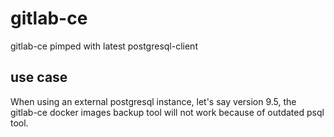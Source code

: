 # gitlab-ce
gitlab-ce pimped with latest postgresql-client

## use case
When using an external postgresql instance, let's say version 9.5, the gitlab-ce docker images backup tool will not work because of outdated psql tool.
